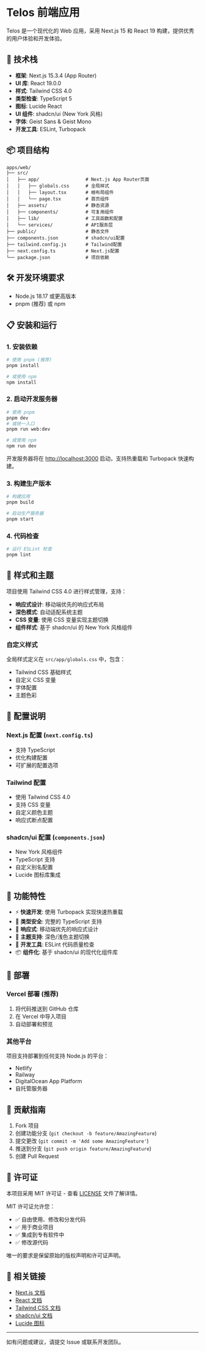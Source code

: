 # Telos 前端应用

Telos 是一个现代化的 Web 应用，采用 Next.js 15 和 React 19 构建，提供优秀的用户体验和开发体验。

## 🚀 技术栈

- **框架**: Next.js 15.3.4 (App Router)
- **UI 库**: React 19.0.0
- **样式**: Tailwind CSS 4.0
- **类型检查**: TypeScript 5
- **图标**: Lucide React
- **UI 组件**: shadcn/ui (New York 风格)
- **字体**: Geist Sans & Geist Mono
- **开发工具**: ESLint, Turbopack

## 📦 项目结构

```plaintext
apps/web/
├── src/
│   ├── app/                 # Next.js App Router页面
│   │   ├── globals.css      # 全局样式
│   │   ├── layout.tsx       # 根布局组件
│   │   └── page.tsx         # 首页组件
│   ├── assets/              # 静态资源
│   ├── components/          # 可复用组件
│   ├── lib/                 # 工具函数和配置
│   └── services/            # API服务层
├── public/                  # 静态文件
├── components.json          # shadcn/ui配置
├── tailwind.config.js       # Tailwind配置
├── next.config.ts           # Next.js配置
└── package.json             # 项目依赖
```

## 🛠️ 开发环境要求

- Node.js 18.17 或更高版本
- pnpm (推荐) 或 npm

## 📋 安装和运行

### 1. 安装依赖

```bash
# 使用 pnpm (推荐)
pnpm install

# 或使用 npm
npm install
```

### 2. 启动开发服务器

```bash
# 使用 pnpm
pnpm dev
# 或统一入口
pnpm run web:dev

# 或使用 npm
npm run dev
```

开发服务器将在 [http://localhost:3000](http://localhost:3000) 启动，支持热重载和 Turbopack 快速构建。

### 3. 构建生产版本

```bash
# 构建应用
pnpm build

# 启动生产服务器
pnpm start
```

### 4. 代码检查

```bash
# 运行 ESLint 检查
pnpm lint
```

## 🎨 样式和主题

项目使用 Tailwind CSS 4.0 进行样式管理，支持：

- **响应式设计**: 移动端优先的响应式布局
- **深色模式**: 自动适配系统主题
- **CSS 变量**: 使用 CSS 变量实现主题切换
- **组件样式**: 基于 shadcn/ui 的 New York 风格组件

### 自定义样式

全局样式定义在 `src/app/globals.css` 中，包含：

- Tailwind CSS 基础样式
- 自定义 CSS 变量
- 字体配置
- 主题色彩

## 🔧 配置说明

### Next.js 配置 (`next.config.ts`)

- 支持 TypeScript
- 优化构建配置
- 可扩展的配置选项

### Tailwind 配置

- 使用 Tailwind CSS 4.0
- 支持 CSS 变量
- 自定义颜色主题
- 响应式断点配置

### shadcn/ui 配置 (`components.json`)

- New York 风格组件
- TypeScript 支持
- 自定义别名配置
- Lucide 图标库集成

## 📱 功能特性

- ⚡ **快速开发**: 使用 Turbopack 实现快速热重载
- 🎯 **类型安全**: 完整的 TypeScript 支持
- 📱 **响应式**: 移动端优先的响应式设计
- 🌙 **主题支持**: 深色/浅色主题切换
- 🔧 **开发工具**: ESLint 代码质量检查
- 📦 **组件化**: 基于 shadcn/ui 的现代化组件库

## 🚀 部署

### Vercel 部署 (推荐)

1. 将代码推送到 GitHub 仓库
2. 在 Vercel 中导入项目
3. 自动部署和预览

### 其他平台

项目支持部署到任何支持 Node.js 的平台：

- Netlify
- Railway
- DigitalOcean App Platform
- 自托管服务器

## 🤝 贡献指南

1. Fork 项目
2. 创建功能分支 (`git checkout -b feature/AmazingFeature`)
3. 提交更改 (`git commit -m 'Add some AmazingFeature'`)
4. 推送到分支 (`git push origin feature/AmazingFeature`)
5. 创建 Pull Request

## 📄 许可证

本项目采用 MIT 许可证 - 查看 [LICENSE](../../LICENSE) 文件了解详情。

MIT 许可证允许您：

- ✅ 自由使用、修改和分发代码
- ✅ 用于商业项目
- ✅ 集成到专有软件中
- ✅ 修改源代码

唯一的要求是保留原始的版权声明和许可证声明。

## 🔗 相关链接

- [Next.js 文档](https://nextjs.org/docs)
- [React 文档](https://react.dev)
- [Tailwind CSS 文档](https://tailwindcss.com/docs)
- [shadcn/ui 文档](https://ui.shadcn.com)
- [Lucide 图标](https://lucide.dev)

---

如有问题或建议，请提交 Issue 或联系开发团队。
